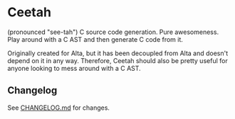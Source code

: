 # Ceetah
(pronounced "see-tah")
C source code generation. Pure awesomeness. Play around with a C AST and then generate C code from it.

Originally created for Alta, but it has been decoupled from Alta and doesn't depend on it in any way. Therefore,
Ceetah should also be pretty useful for anyone looking to mess around with a C AST.

## Changelog
See [CHANGELOG.md](CHANGELOG.md) for changes.